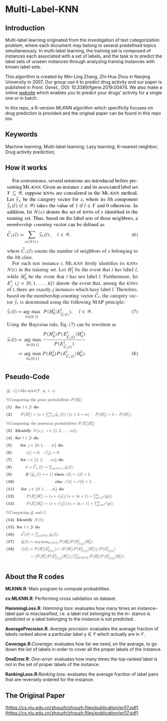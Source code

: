 # Multi-Label-KNN

## Introduction

Multi-label learning originated from the investigation of text categorization problem, where each document may belong to several predefined topics simultaneously. In multi-label learning, the training set is composed of instances each associated with a set of labels, and the task is to predict the label sets of unseen instances through analyzing training instances with known label sets.  

This algorithm is created by Min-Ling Zhang, Zhi-Hua Zhou in Nanjing University in 2007, Our group use it to predict drug activity and our paper is published in *Front. Genet.*, DOI: 10.3389/fgene.2019.00474. We also make a online [website](http://zhanglab.hzau.edu.cn) which enables you to predict your drugs' activity for a single one or in batch.

In this repo, a R-version MLKNN algorithm which specificlly focuses on drug prediction is provided and the original paper  can be found in this repo too.

## Keywords

Machine learning; Multi-label learning; Lazy learning; K-nearest neighbor; Drug activity prediction;

## How it works

![How the algorithm works](png/MLKNN.png)

## Pseudo-Code

![pseudo code](png/code.png)

## About the R codes

**MLKNN.R**: Main program to compute probabilities.

**cv.MLKNN.R**: Performing cross validation on dataset.
   
**HammingLoss.R**: *Hamming loss*: evaluates how many times an instance– label pair is misclassified, i.e. a label not belonging to the in- stance is predicted or a label belonging to the instance is not predicted.    

**AveragePrecision.R**: *Average precision*: evaluates the average fraction of labels ranked above a particular label y ∈ *Y* which actually are in *Y*.   

**Coverage.R**:*Coverage*: evaluates how far we need, on the average, to go down the list of labels in order to cover all the proper labels of the instance.    

**OneError.R**: *One-error*: evaluates how many times the top-ranked label is not in the set of proper labels of the instance.     

**RankingLoss.R**:*Ranking loss*: evaluates the average fraction of label pairs that are reversely ordered for the instance.   


## The Original Paper

[https://cs.nju.edu.cn/zhouzh/zhouzh.files/publication/pr07.pdf](https://cs.nju.edu.cn/zhouzh/zhouzh.files/publication/pr07.pdf) 

